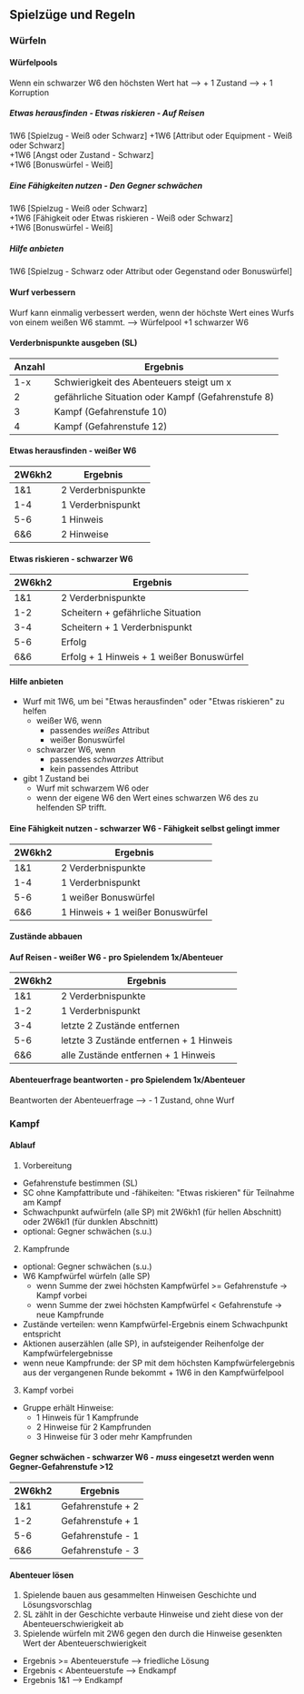 ## Spielzüge und Regeln
### Würfeln
#### Würfelpools
Wenn ein schwarzer W6 den höchsten Wert hat --> + 1 Zustand --> + 1 Korruption
##### Etwas herausfinden - Etwas riskieren - Auf Reisen
1W6 [Spielzug - Weiß oder Schwarz] +1W6 [Attribut oder Equipment - Weiß oder Schwarz]  
+1W6 [Angst oder Zustand - Schwarz]  
+1W6 [Bonuswürfel - Weiß]  
##### Eine Fähigkeiten nutzen - Den Gegner schwächen
1W6 [Spielzug - Weiß oder Schwarz]  
+1W6 [Fähigkeit oder Etwas riskieren - Weiß oder Schwarz]  
+1W6 [Bonuswürfel - Weiß]  
##### Hilfe anbieten
1W6 [Spielzug - Schwarz oder Attribut oder Gegenstand oder Bonuswürfel]
#### Wurf verbessern
Wurf kann einmalig verbessert werden, wenn der höchste Wert eines Wurfs von einem weißen W6 stammt. --> Würfelpool +1 schwarzer W6

#### Verderbnispunkte ausgeben (SL)
| **Anzahl** | **Ergebnis**                                       |
| ---------- | -------------------------------------------------- | 
| 1-x        | Schwierigkeit des Abenteuers steigt um x           |
| 2          | gefährliche Situation oder Kampf (Gefahrenstufe 8) |
| 3          | Kampf (Gefahrenstufe 10)                           |
| 4          | Kampf (Gefahrenstufe 12)                           |

#### Etwas herausfinden - weißer W6                   
| **2W6kh2** | **Ergebnis**       |
| ---------- | ------------------ | 
| 1&1        | 2 Verderbnispunkte |
| 1-4        | 1 Verderbnispunkt  |
| 5-6        | 1 Hinweis          |
| 6&6        | 2 Hinweise         |

#### Etwas riskieren - schwarzer W6
| **2W6kh2** | **Ergebnis**                      |
| ---------- | --------------------------------- | 
| 1&1        | 2 Verderbnispunkte                |
| 1-2        | Scheitern + gefährliche Situation |
| 3-4        | Scheitern + 1 Verderbnispunkt     |
| 5-6        | Erfolg                            |
| 6&6        | Erfolg + 1 Hinweis + 1 weißer Bonuswürfel |

#### Hilfe anbieten
- Wurf mit 1W6, um bei "Etwas herausfinden" oder "Etwas riskieren" zu helfen
  - weißer W6, wenn
    - passendes *weißes* Attribut
    - weißer Bonuswürfel
  - schwarzer W6, wenn
    - passendes *schwarzes* Attribut
    - kein passendes Attribut
 - gibt 1 Zustand bei
   - Wurf mit schwarzem W6 oder
   - wenn der eigene W6 den Wert eines schwarzen W6 des zu helfenden SP trifft.

#### Eine Fähigkeit nutzen - schwarzer W6 - Fähigkeit selbst gelingt immer
| **2W6kh2** | **Ergebnis**                     |
| ---------- | -------------------------------- | 
| 1&1        | 2 Verderbnispunkte               |
| 1-4        | 1 Verderbnispunkt                |
| 5-6        | 1 weißer Bonuswürfel             |
| 6&6        | 1 Hinweis + 1 weißer Bonuswürfel |

#### Zustände abbauen
#### Auf Reisen - weißer W6 - pro Spielendem 1x/Abenteuer
| **2W6kh2** | **Ergebnis**                        |
| ---------- | ----------------------------------- | 
| 1&1        | 2 Verderbnispunkte                  |
| 1-2        | 1 Verderbnispunkt                   |
| 3-4        | letzte 2 Zustände entfernen         |
| 5-6        | letzte 3 Zustände entfernen + 1 Hinweis |
| 6&6        | alle Zustände entfernen + 1 Hinweis |

#### Abenteuerfrage beantworten - pro Spielendem 1x/Abenteuer
Beantworten der Abenteuerfrage --> - 1 Zustand, ohne Wurf

### Kampf
#### Ablauf
1. Vorbereitung
  - Gefahrenstufe bestimmen (SL)
  - SC ohne Kampfattribute und -fähikeiten: "Etwas riskieren" für Teilnahme am Kampf
  - Schwachpunkt aufwürfeln (alle SP) mit 2W6kh1 (für hellen Abschnitt) oder 2W6kl1 (für dunklen Abschnitt)
  - optional: Gegner schwächen (s.u.)
2. Kampfrunde
  - optional: Gegner schwächen (s.u.)
  - W6 Kampfwürfel würfeln (alle SP)
    - wenn Summe der zwei höchsten Kampfwürfel >= Gefahrenstufe -> Kampf vorbei
    - wenn Summe der zwei höchsten Kampfwürfel < Gefahrenstufe -> neue Kampfrunde
  - Zustände verteilen: wenn Kampfwürfel-Ergebnis einem Schwachpunkt entspricht
  - Aktionen auserzählen (alle SP), in aufsteigender Reihenfolge der Kampfwürfelergebnisse
  - wenn neue Kampfrunde: der SP mit dem höchsten Kampfwürfelergebnis aus der vergangenen Runde bekommt + 1W6 in den Kampfwürfelpool
3. Kampf vorbei
  - Gruppe erhält Hinweise:
    - 1 Hinweis für 1 Kampfrunde
    - 2 Hinweise für 2 Kampfrunden
    - 3 Hinweise für 3 oder mehr Kampfrunden

#### Gegner schwächen - schwarzer W6 - *muss* eingesetzt werden wenn Gegner-Gefahrenstufe >12
| **2W6kh2** | **Ergebnis**      |
| ---------- | ----------------- | 
| 1&1        | Gefahrenstufe + 2 |
| 1-2        | Gefahrenstufe + 1 |
| 5-6        | Gefahrenstufe - 1 |
| 6&6        | Gefahrenstufe - 3 |

#### Abenteuer lösen
1. Spielende bauen aus gesammelten Hinweisen Geschichte und Lösungsvorschlag
2. SL zählt in der Geschichte verbaute Hinweise und zieht diese von der Abenteuerschwierigkeit ab
3. Spielende würfeln mit 2W6 gegen den durch die Hinweise gesenkten Wert der Abenteuerschwierigkeit
  - Ergebnis >= Abenteuerstufe --> friedliche Lösung
  - Ergebnis < Abenteuerstufe --> Endkampf
  - Ergebnis 1&1 --> Endkampf
